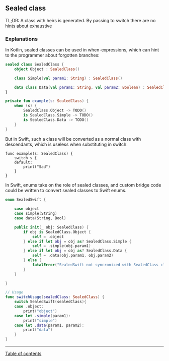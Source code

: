 ## Sealed class

TL;DR: A class with heirs is generated. By passing to switch there are no hints about exhaustive

### Explanations

In Kotlin, sealed classes can be used in when-expressions, which can hint to the programmer about forgotten branches:

```kotlin
sealed class SealedClass {
    object Object : SealedClass()

    class Simple(val param1: String) : SealedClass()

    data class Data(val param1: String, val param2: Boolean) : SealedClass()
}

private fun example(s: SealedClass) {
    when (s) {
        SealedClass.Object -> TODO()
        is SealedClass.Simple -> TODO()
        is SealedClass.Data -> TODO()
    }
}
```

But in Swift, such a class will be converted as a normal class with descendants, which is useless when substituting in switch:

```switch
func example(s: SealedClass) {
    switch s {
    default:
        print("Sad")
    }
}
```

In Swift, enums take on the role of sealed classes, and custom bridge code could be written to convert sealed classes to Swift enums.

```swift
enum SealedSwift {
    
    case object
    case simple(String)
    case data(String, Bool)

    public init(_ obj: SealedClass) {
        if obj is SealedClass.Object {
            self = .object
        } else if let obj = obj as? SealedClass.Simple {
            self = .simple(obj.param1)
        } else if let obj = obj as? SealedClass.Data {
            self = .data(obj.param1, obj.param2)
        } else {
            fatalError("SealedSwift not syncronized with SealedClass class")
        }
    }

}

// Usage
func switchUsage(sealedClass: SealedClass) {
    switch SealedSwift(sealedClass){
    case .object:
        print("object")
    case let .simple(param1):
        print("simple")
    case let .data(param1, param2):
        print("data")
    }
}
```

---
[Table of contents](/README.md)
